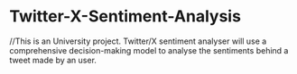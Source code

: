 # Twitter-X-Sentiment-Analysis
//This is an University project.
Twitter/X sentiment analyser will use a comprehensive decision-making model to analyse the sentiments behind a tweet made by an user.
